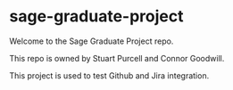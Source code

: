 # sage-graduate-project

Welcome to the Sage Graduate Project repo.

This repo is owned by Stuart Purcell and Connor Goodwill.

This project is used to test Github and Jira integration.
